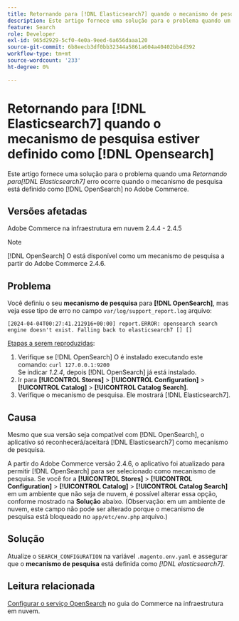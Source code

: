 ```yaml
---
title: Retornando para [!DNL Elasticsearch7] quando o mecanismo de pesquisa estiver definido como [!DNL Opensearch]
description: Este artigo fornece uma solução para o problema quando um * Falling back to [!DNL Elasticsearch7]* error occurs when the search engine is set to [!DNL OpenSearch] no Adobe Commerce.
feature: Search
role: Developer
exl-id: 965d2929-5cf0-4e0a-9eed-6a656daaa120
source-git-commit: 6b8eecb3df0bb32344a5861a604a40402bb4d392
workflow-type: tm+mt
source-wordcount: '233'
ht-degree: 0%

---
```


# Retornando para [!DNL Elasticsearch7] quando o mecanismo de pesquisa estiver definido como [!DNL Opensearch]

Este artigo fornece uma solução para o problema quando uma *Retornando para[!DNL Elasticsearch7]* erro ocorre quando o mecanismo de pesquisa está definido como [!DNL OpenSearch] no Adobe Commerce.

## Versões afetadas

Adobe Commerce na infraestrutura em nuvem 2.4.4 - 2.4.5

>[!NOTE]
>
>[!DNL OpenSearch] O está disponível como um mecanismo de pesquisa a partir do Adobe Commerce 2.4.6.

## Problema

Você definiu o seu **mecanismo de pesquisa** para **[!DNL OpenSearch]**, mas veja esse tipo de erro no campo `var/log/support_report.log` arquivo:

```[2024-04-04T00:27:41.212916+00:00] report.ERROR: opensearch search engine doesn't exist. Falling back to elasticsearch7 [] []```

<u>Etapas a serem reproduzidas</u>:

1. Verifique se [!DNL OpenSearch] O é instalado executando este comando: `curl 127.0.0.1:9200`<br>
Se indicar *1.2.4*, depois [!DNL OpenSearch] já está instalado.
1. Ir para **[!UICONTROL Stores]** > **[!UICONTROL Configuration]** > **[!UICONTROL Catalog]** > **[!UICONTROL Catalog Search]**.
1. Verifique o mecanismo de pesquisa. Ele mostrará [!DNL Elasticsearch7].

## Causa

Mesmo que sua versão seja compatível com [!DNL OpenSearch], o aplicativo só reconhecerá/aceitará [!DNL Elasticsearch7] como mecanismo de pesquisa.

A partir do Adobe Commerce versão 2.4.6, o aplicativo foi atualizado para permitir [!DNL OpenSearch] para ser selecionado como mecanismo de pesquisa.
Se você for a **[!UICONTROL Stores]** > **[!UICONTROL Configuration]** > **[!UICONTROL Catalog]** > **[!UICONTROL Catalog Search]** em um ambiente que não seja de nuvem, é possível alterar essa opção, conforme mostrado na **Solução** abaixo.
(Observação: em um ambiente de nuvem, este campo não pode ser alterado porque o mecanismo de pesquisa está bloqueado no `app/etc/env.php` arquivo.)

## Solução

Atualize o `SEARCH_CONFIGURATION` na variável `.magento.env.yaml` e assegurar que o **mecanismo de pesquisa** está definida como *[!DNL elasticsearch7]*.

## Leitura relacionada

[Configurar o serviço OpenSearch](https://experienceleague.adobe.com/docs/commerce-cloud-service/user-guide/configure/service/opensearch.html) no guia do Commerce na infraestrutura em nuvem.
